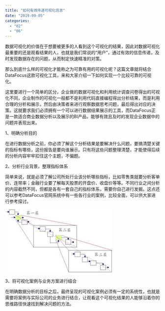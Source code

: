 ```yaml
---
title: "如何有效传递可视化信息"
date: "2019-09-05"
categories: 
  - "02"
  - "06"
---
```


数据可视化的价值在于想要被更多的人看到这个可视化的结果，因此对数据可视化最重要的还是观看结果的人，也就是我们常说的“用户”，通过有效的信息传递，及时发现数据存在的问题，从而制定快速精准的对策。

那么到底什么样的可视化才能称之为可靠有用的可视化呢？这篇文章就将结合DataFocus这款可视化工具，来和大家介绍一下如何实现一个比较可靠的可视化。

这里要进行一个简单的区分，企业做的数据可视化和利用统计调查问卷得出的可视化不同，企业制作的可视化一般都不是利用代码直接编程得出分析结果，而是利用合理的分析和展示，然后由决策者来进行观察数据思考问题，最后得出对应的决策。这就要求我们必须拥有一个可以进行数据结果展示的工具，而DataFocus正是一款适合商业数据分析以及展示的BI产品，能够有效且及时的发现企业数据中的问题并表现出来。

1、明确分析目的

在进行数据分析之前，你必须了解这个分析结果是要解决什么问题，要搞清楚关键的指标有哪些，这份报告是要向谁展示。只有将这些问题整理清楚，才能使得后续的分析内容牢牢扣住这个主题，不偏题。

2、分析行业背景，整理指标体系

简单来说，就是必须了解公司所处行业该分析哪些指标，比如零售类就要分析客单价、连带率；金融行业要了解每天股票的开盘价、收盘价等等。不同行业之间分析的内容截然不同，但都是各有一套自己的指标体系，需要你自己进行发掘。这点还可以参考DataFocus官网系统中有一些各行业的案例，比较全面，可以供大家进行参考探讨。

![](images/word-image-20.png)

3、将可视化案例与业务方案进行结合

在明确数据分析的目标之后，最终呈现的可视化案例必须有一定的系统性，也就是需要将案例与实际公司的业务进行结合，让观看这个可视化结果的人能够沿着你的思维路径快速找到解决问题的方法。
